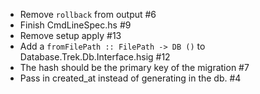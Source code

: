 - Remove `rollback` from output #6
- Finish CmdLineSpec.hs #9
- Remove setup apply #13
- Add a `fromFilePath :: FilePath -> DB ()` to Database.Trek.Db.Interface.hsig #12
- The hash should be the primary key of the migration #7
- Pass in created_at instead of generating in the db. #4
